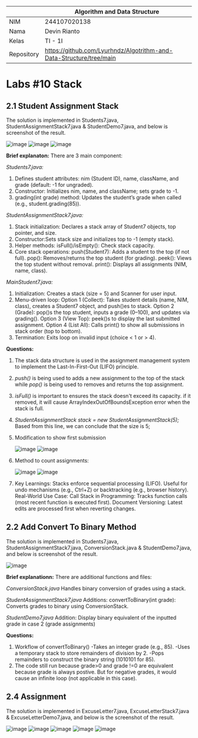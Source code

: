 |  | Algorithm and Data Structure |
|--|--|
| NIM |  244107020138|
| Nama |  Devin Rianto |
| Kelas | TI - 1I |
| Repository |https://github.com/Lyurhndz/Algotrithm-and-Data-Structure/tree/main|

# Labs #10 Stack

## 2.1 Student Assignment Stack

The solution is implemented in Students7.java, StudentAssignmentStack7.java & StudentDemo7.java, and below is screenshot of the result.

![image](https://github.com/user-attachments/assets/38df6471-764d-4a9c-8e36-ccd47045d10b)
![image](https://github.com/user-attachments/assets/2a75eb06-d4e2-4a80-9443-2f6da359343e)
![image](https://github.com/user-attachments/assets/8c9f84e2-0b94-4c66-a7fb-7b8560561502)

**Brief explanaton:** There are 3 main component: 

*Students7.java:*
1. Defines student attributes: nim (Student ID), name, className, and grade (default: -1 for ungraded).
2. Constructor: Initializes nim, name, and className; sets grade to -1.
3. grading(int grade) method: Updates the student’s grade when called (e.g., student.grading(85)).

*StudentAssignmentStack7.java:*
1. Stack initialization: Declares a stack array of Student7 objects, top pointer, and size.
2. Constructor:Sets stack size and initializes top to -1 (empty stack).
3. Helper methods: isFull()/isEmpty(): Check stack capacity.
4. Core stack operations:
    push(Student7): Adds a student to the top (if not full).
    pop(): Removes/returns the top student (for grading).
    peek(): Views the top student without removal.
    print(): Displays all assignments (NIM, name, class).

*MainStudent7.java:*
1. Initialization: Creates a stack (size = 5) and Scanner for user input.
2. Menu-driven loop:
    Option 1 (Collect): Takes student details (name, NIM, class), creates a Student7 object, and push()es to stack.
    Option 2 (Grade): pop()s the top student, inputs a grade (0–100), and updates via grading().
    Option 3 (View Top): peek()s to display the last submitted assignment.
    Option 4 (List All): Calls print() to show all submissions in stack order (top to bottom).
3. Termination: Exits loop on invalid input (choice < 1 or > 4).

**Questions:**
1. The stack data structure is used in the assignment management system to implement the Last-In-First-Out (LIFO) principle.
2. *push()* is being used to adds a new assignment to the top of the stack while *pop()* is being used to removes and returns the top assignment.
3. *isFull()* is important to ensures the stack doesn't exceed its capacity. if it removed, it will cause ArrayIndexOutOfBoundsException error when the stack is full.
4. *StudentAssignmentStack stack = new StudentAssignmentStack(5);*
   Based from this line, we can conclude that the size is 5;
5. Modification to show first submission

   ![image](https://github.com/user-attachments/assets/3bae318a-89e7-47da-ab95-94127f6af2e2)
   ![image](https://github.com/user-attachments/assets/7b2fc354-435a-465e-b51a-04e845e2ad1e)

6. Method to count assignments:

   ![image](https://github.com/user-attachments/assets/68d0df72-37ee-4da2-83fb-3578e79ae0b7)
   ![image](https://github.com/user-attachments/assets/d4712aef-0429-4247-b944-6854f32e3d33)

7. Key Learnings:
        Stacks enforce sequential processing (LIFO).
        Useful for undo mechanisms (e.g., Ctrl+Z) or backtracking (e.g., browser history).
   Real-World Use Case:
        Call Stack in Programming: Tracks function calls (most recent function is executed first).
        Document Versioning: Latest edits are processed first when reverting changes.

 
## 2.2 Add Convert To Binary Method

The solution is implemented in Students7.java, StudentAssignmentStack7.java, ConversionStack.java & StudentDemo7.java, and below is screenshot of the result.

![image](https://github.com/user-attachments/assets/aa21011c-8e46-42d3-9a9d-98e2f2463083)

**Brief explanationn:** There are additional functions and files:

*ConversionStack.java*
Handles binary conversion of grades using a stack.

*StudentAssignmentStack7.java*
Additions:
convertToBinary(int grade): Converts grades to binary using ConversionStack.

*StudentDemo7.java*
Addition:
Display binary equivalent of the inputted grade in case 2 (grade assignments)

**Questions:**
1. Workflow of convertToBinary()
     -Takes an integer grade (e.g., 85).
     -Uses a temporary stack to store remainders of division by 2.
     -Pops remainders to construct the binary string (1010101 for 85).
2. The code still run because grade>0 and grade !=0 are equivalent because grade is always postive. But for negative grades, it would cause an infinite loop (not applicable in this case).

 
## 2.4 Assignment

The solution is implemented in ExcuseLetter7.java, ExcuseLetterStack7.java & ExcuseLetterDemo7.java, and below is the screenshot of the result.

![image](https://github.com/user-attachments/assets/27db0652-439a-4fd6-95db-bc9213d3308a)
![image](https://github.com/user-attachments/assets/77dea930-ff4b-4f54-aad7-f91a6c43bddb)
![image](https://github.com/user-attachments/assets/afa0b44e-ca2c-4933-9dd4-a2c7c76ada08)
![image](https://github.com/user-attachments/assets/1e4b7751-2c0b-4a40-be7d-bba2d3b3e3e7)
![image](https://github.com/user-attachments/assets/0477a8f0-1290-499c-b25e-79eb69d9302a)
